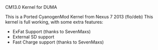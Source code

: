 CM13.0 Kernel for DUMA

This is a Ported CyanogenMod Kernel from Nexus 7 2013 (flo/deb)
This kernel is full working, with some extra features:

- ExFat Support (thanks to SevenMaxs)
- External SD support
- Fast Charge support (thanks to SevenMaxs)
